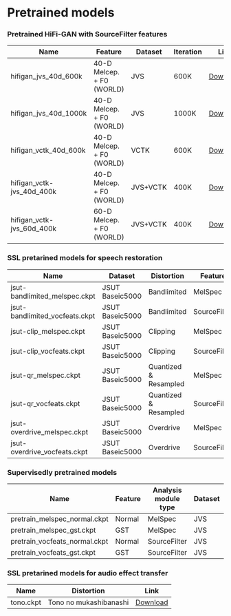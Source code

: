 # Pretrained models

### Pretrained HiFi-GAN with SourceFilter features

|Name|Feature|Dataset|Iteration|Link|
|------|---|---|---|---|
|hifigan_jvs_40d_600k|40-D Melcep. + F0 (WORLD)|JVS|600K|[Download](https://drive.google.com/file/d/1lkvtAJ3xTny5qmxyVcNPWQRB9MjdPlAY/view?usp=sharing)|
|hifigan_jvs_40d_1000k|40-D Melcep. + F0 (WORLD)|JVS|1000K|[Download](https://drive.google.com/file/d/1ZJbhWeAgs0RhoZ41puIKRFuioKyw0g8q/view?usp=sharing)|
|hifigan_vctk_40d_600k|40-D Melcep. + F0 (WORLD)|VCTK|600K|[Download](https://drive.google.com/file/d/1SnzZNt25eOCrrcMzF9KUjZ2kqVKE_cWf/view?usp=sharing)|
|hifigan_vctk-jvs_40d_400k|40-D Melcep. + F0 (WORLD)|JVS+VCTK|400K|[Download](https://drive.google.com/file/d/1I4HlZZZIXleKy7YtJP55MKpckwyvjZKm/view?usp=sharing)|
|hifigan_vctk-jvs_60d_400k|60-D Melcep. + F0 (WORLD)|JVS+VCTK|400K|[Download](https://drive.google.com/file/d/1kBJoTGgVSpGRkuEccZyJYiTLIim9kc48/view?usp=sharing)|

### SSL pretarined models for speech restoration

|Name|Dataset|Distortion|Feature|Link|
|------|---|---|---|---|
|jsut-bandlimited_melspec.ckpt|JSUT Baseic5000|Bandlimited|MelSpec|[Download](https://drive.google.com/file/d/1KwCEZ7pmfP__MjlE1sINnKs0Njw311m0/view?usp=sharing)|
|jsut-bandlimited_vocfeats.ckpt|JSUT Baseic5000|Bandlimited|SourceFilter|[Download](https://drive.google.com/file/d/1MB3FqxAHbDOWICib5tlEQ4DFM2e_7oJD/view?usp=sharing)|
|jsut-clip_melspec.ckpt|JSUT Baseic5000|Clipping|MelSpec|[Download](https://drive.google.com/file/d/19IkXv3rOwOeJ6TFNRp-x-cM4UWzNt6Ud/view?usp=sharing)|
|jsut-clip_vocfeats.ckpt|JSUT Baseic5000|Clipping|SourceFilter|[Download](https://drive.google.com/file/d/1_xfJqwJR-WhMSPZaTYE9xNqABQyFiu9m/view?usp=sharing)|
|jsut-qr_melspec.ckpt|JSUT Baseic5000|Quantized & Resampled|MelSpec|[Download](https://drive.google.com/file/d/1hn_q_hPROZlo_l89b0S2yPY2zUZk-RJf/view?usp=sharing)|
|jsut-qr_vocfeats.ckpt|JSUT Baseic5000|Quantized & Resampled|SourceFilter|[Download](https://drive.google.com/file/d/1_AdhP1KwdOKK_w6dZigiZ3yVe2vkCwyc/view?usp=sharing)|
|jsut-overdrive_melspec.ckpt|JSUT Baseic5000|Overdrive|MelSpec|[Download](https://drive.google.com/file/d/1I1Rhz8GwaUROPX8NOyqBKrAeDOSkaJTA/view?usp=sharing)|
|jsut-overdrive_vocfeats.ckpt|JSUT Baseic5000|Overdrive|SourceFilter|[Download](https://drive.google.com/file/d/1G_YjC8UZTTdDL93vCSQHu0lSiIF4_fmM/view?usp=sharing)|

### Supervisedly pretrained models

|Name|Feature|Analysis module type|Dataset|Link|
|------|---|---|---|---|
|pretrain_melspec_normal.ckpt|Normal|MelSpec|JVS|[Download](https://drive.google.com/file/d/11bqYcyF0OqKogr4pDr7qeS7QysTbeOWd/view?usp=sharing)|
|pretrain_melspec_gst.ckpt|GST|MelSpec|JVS|[Download](https://drive.google.com/file/d/1vX9cTUnBFxjMfx_IP_RDtzEzi0_7z8ks/view?usp=sharing)|
|pretrain_vocfeats_normal.ckpt|Normal|SourceFilter|JVS|[Download](https://drive.google.com/file/d/1d2Nh9bbMEAW6gfy8PP0g3mFJImj8Tes9/view?usp=sharing)|
|pretrain_vocfeats_gst.ckpt|GST|SourceFilter|JVS|[Download](https://drive.google.com/file/d/1Qehs1sU0GSPX5VWqJs5tFaoxtzfPy11j/view?usp=sharing)|

### SSL pretarined models for audio effect transfer

|Name|Distortion|Link|
|------|---|---|
|tono.ckpt|Tono no mukashibanashi|[Download](https://drive.google.com/file/d/1xJzUNqwwf145YuSFQRZ4KjwxGtcL7rol/view?usp=sharing)|